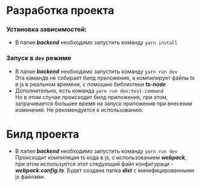 # Разработка проекта
### Установка зависимостей:
- В папке **_backend_** необходимо запустить команду
   `yarn install`
### Запуск в `dev` режиме 
- В папке **_backend_** необходимо запустить команду
  `yarn run dev` \
Эта камандв не собирает билд приложения, а компилирует файлы ts в js 
в реальном времени, с помошью библиотеки **_ts-node_**
- Дополнительно, есть команда `yarn run dev:test-command` \
Но в этом случае происходит билд приложения, при этом, затрачивается большее время на запуск приложения при внесении изменений.
Не рекомендуется к использованию.

# Билд проекта
- В папке **_backend_** необходимо запустить команду
  `yarn run dev` \
Происходит компиляция ts кода в js, с использованием **_webpack_**,
при этом используется этот следующий файл конфигураци - **_webpack.config.ts_**.
Будет создана папка **_dist_** с минифицированными js файлами.
